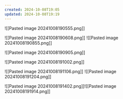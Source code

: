 ```yaml
---
created: 2024-10-08T19:05
updated: 2024-10-08T19:19
---
```

![[Pasted image 20241008190555.png]]

![[Pasted image 20241008190608.png]]
![[Pasted image 20241008190855.png]]

![[Pasted image 20241008190905.png]]

![[Pasted image 20241008191002.png]]

![[Pasted image 20241008191106.png]]
![[Pasted image 20241008191204.png]]

![[Pasted image 20241008191402.png]]![[Pasted image 20241008191914.png]]

